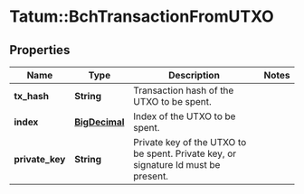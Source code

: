 # Tatum::BchTransactionFromUTXO

## Properties
Name | Type | Description | Notes
------------ | ------------- | ------------- | -------------
**tx_hash** | **String** | Transaction hash of the UTXO to be spent. | 
**index** | [**BigDecimal**](BigDecimal.md) | Index of the UTXO to be spent. | 
**private_key** | **String** | Private key of the UTXO to be spent. Private key, or signature Id must be present. | 

